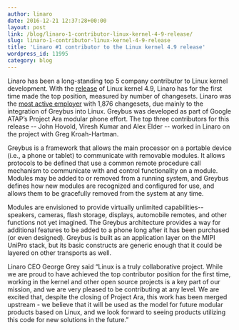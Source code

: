 ```yaml
---
author: linaro
date: 2016-12-21 12:37:28+00:00
layout: post
link: /blog/linaro-1-contributor-linux-kernel-4-9-release/
slug: linaro-1-contributor-linux-kernel-4-9-release
title: 'Linaro #1 contributor to the Linux kernel 4.9 release'
wordpress_id: 11995
category: blog
---
```


Linaro has been a long-standing top 5 company contributor to Linux kernel development.
With the [release](https://www.linux.com/news/linux-kernel-49-here-and-its-largest-release-ever) of Linux kernel 4.9, Linaro has for the first time made the top position, measured by number of changesets. Linaro was the [most active employer](https://lwn.net/Articles/708266/) with 1,876 changesets, due mainly to the integration of Greybus into Linux. Greybus was developed as part of Google ATAP’s Project Ara modular phone effort. The top three contributors for this release -- John Hovold, Viresh Kumar and Alex Elder -- worked in Linaro on the project with Greg Kroah-Hartman.

Greybus is a framework that allows the main processor on a portable device (i.e., a phone or tablet) to communicate with removable modules. It allows protocols to be defined that use a common remote procedure call mechanism to communicate with and control functionality on a module. Modules may be added to or removed from a running system, and Greybus defines how new modules are recognized and configured for use, and allows them to be gracefully removed from the system at any time.

Modules are envisioned to provide virtually unlimited capabilities--speakers, cameras, flash storage, displays, automobile remotes, and other functions not yet imagined. The Greybus architecture provides a way for additional features to be added to a phone long after it has been purchased (or even designed). Greybus is built as an application layer on the MIPI UniPro stack, but its basic constructs are generic enough that it could be layered on other transports as well.

Linaro CEO George Grey said “Linux is a truly collaborative project. While we are proud to have achieved the top contributor position for the first time, working in the kernel and other open source projects is a key part of our mission, and we are very pleased to be contributing at any level. We are excited that, despite the closing of Project Ara, this work has been merged upstream - we believe that it will be used as the model for future modular products based on Linux, and we look forward to seeing products utilizing this code for new solutions in the future.”